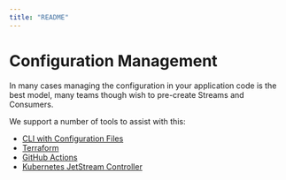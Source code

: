 ```yaml
---
title: "README"
---
```

# Configuration Management

In many cases managing the configuration in your application code is the best model, many teams though wish to pre-create Streams and Consumers.

We support a number of tools to assist with this:

* [CLI with Configuration Files](nats-admin-cli.md)
* [Terraform](terraform.md)
* [GitHub Actions](github_actions.md)
* [Kubernetes JetStream Controller](kubernetes_controller.md) 


